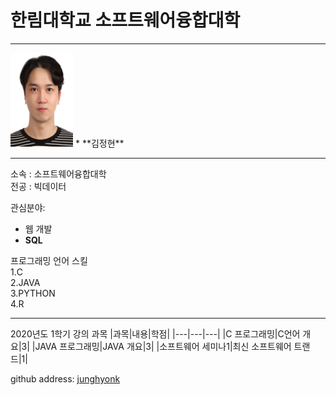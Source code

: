 # 한림대학교 소프트웨어융합대학
---
<img src=김정현.jpg height=150 width=100>   
* **김정현**

---

소속 : 소프트웨어융합대학   
전공 : 빅데이터   

관심분야:
* 웹 개발
* **SQL**


프로그래밍 언어 스킬   
1.C   
2.JAVA   
3.PYTHON    
4.R   

-------------

2020년도 1학기 강의 과목
|과목|내용|학점|
|---|---|---|
|C 프로그래밍|C언어 개요|3|
|JAVA 프로그래밍|JAVA 개요|3|
|소프트웨어 세미나1|최신 소프트웨어 트랜드|1|   

github address: [junghyonk][github]   

[github]:http://github.com/junghyonk


